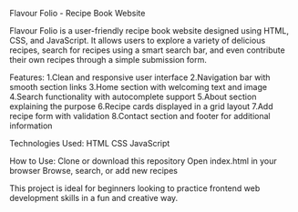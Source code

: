 Flavour Folio - Recipe Book Website

Flavour Folio is a user-friendly recipe book website designed using HTML, CSS, and JavaScript. 
It allows users to explore a variety of delicious recipes, search for recipes using a smart search bar, and even contribute their own recipes through a simple submission form.

Features:
1.Clean and responsive user interface
2.Navigation bar with smooth section links
3.Home section with welcoming text and image
4.Search functionality with autocomplete support
5.About section explaining the purpose
6.Recipe cards displayed in a grid layout
7.Add recipe form with validation
8.Contact section and footer for additional information

Technologies Used:
HTML
CSS
JavaScript

How to Use:
Clone or download this repository
Open index.html in your browser
Browse, search, or add new recipes


This project is ideal for beginners looking to practice frontend web development skills in a fun and creative way.

